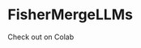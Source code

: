 # FisherMergeLLMs

Check out on Colab 
<a target="_blank" href="https://colab.research.google.com/github/Engrima18/FisherMergeLLMs/blob/main/main.ipynb"> 